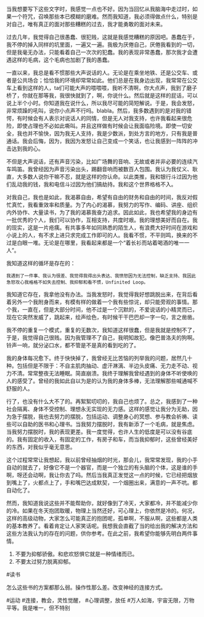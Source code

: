 当我想要写下这些文字时，我感觉一点也不好。因为当回忆从我脑海中走过时，如果一个符咒，召唤那些本已模糊的磨难。然而我知道，我必须得做点什么，特别是对自己，唯有真正的面对那些糟糕的过去，我才能勇敢的面对未来。

过去几年，我觉得自己很愚蠢、很犯贱，这就是我感觉糟糕的原因吧。愚蠢在于，我不停的掉入同样的坑里面，一遍又一遍。我极为厌倦自己，厌倦我看到的一切，但是我毫无办法，只能看着自己一次次的犯蠢。我的表现非常愚蠢，那次我才会遭遇这样的毛病，这个毛病也加剧了我的愚蠢。

一直以来，我总是看不惯那些大声说话的人。无论是在乘坐地铁、还是公交车、或者是公共场合；恰恰我的环境却常常如此。他们总是在我身边出现，我常常在公交车上看到这样的人，ta们可能大声的喂喂喂，我听不清啊，你大点声，我到了磨子桥了，你就在那等我，我很快就到了，啊，你说什么。然后就是这样的屁话，可以说上半个小时。你知道我在说什么，所以我尽可能的简短解说。于是，我会发怒，非常烦躁的吼叫，说你小点声不行吗。blabla。然后，我多数遇到的是对我的错愕，有时候会有人表示对说话人的同情，但是无人对我支持，也许我看起来很危险，即使占理也不必如此嘶叫。并且这样做有时候会让我面临险境。即使一切安全，我也并不愉快，因为我无人支持，我是少数派，到处方言的地方，只有我是普通话。我会后悔，因为，我因为发怒让自己变成一个笑话，也让我感到一阵阵的冲击达到我的心。

不但是大声说话，还有声音污染，比如广场舞的音响、无故或者并非必要的连续汽车鸣笛。我曾经因为声音污染出头，踢翻音响而被数百人包围。我认为我仗义、耿直，大多数人说你干嘛不忍，就是这样的你认命。以此类推，我和银行斗过因为他们乱动我的钱，我和电信斗过因为他们搞劫持。我和这个世界格格不入。

对我自己，我也是如此，我渴慕自由，希望有自由的财务和自由的时间，我反对假忙真忙，我看重效率和质量。为了内心的渴慕，我努力的写作、编码、讲座、组织内外协作、大量读书，为了我的渴慕我奋力追求。因此如此，我也希望我的身边有一批优秀的个人，我们可以协作，互相支持，共度时艰。我的理想美好而自在。我的现实，这是一片疮痍。有共事多年如同熟悉的陌生人，有浪费大好时间在游戏和小说上的人，有不求上进只求完成工作即可的人。我看不惯，不平则鸣，换来的不过是白眼一堆。无论是在哪里，我看起来都是一个“着长衫而站着喝酒的唯一一人”。


我知道这样的循环是存在的：

	我遇到了一件事、我认为很差、我觉得我得出头表达、我愤怒因为无法控制，缺乏支持、我因此急怒攻心我格格不如失去控制、我抑郁和看不惯，Unfinited Loop。



我知道它存在，我拿他没有办法。当我发怒时，我觉得我好想跳脱出来，在背后看着另外一个我附身而来，有模有样的做着一个我有些惊诧，却只能旁观的事情。那个我，一直在，但是大部分时间，他不过是一个沉默的，不爱说话的小精灵而已，现在它突然发威了，跳起来，绘声绘色，有时候干干巴巴却一字一句，言之凿凿。

我不停的重复一个模式，重复的无数次，我知道这样很蠢，但是我就是控制不了，于是，我觉得自己很贱。因为我管理不了自己，我明知故犯。像巴普洛夫的狗啊。铃声一响，就分泌口水，都不管是不是真的看到吃的了。

我的身体每况愈下。终于快快掉了，我曾经无比苦恼的列举我的问题，居然几十种。包括但是不限于：不自主肌肉抽动、虚汗淋漓、半边头皮痛、无力走不动、视力不清。常常整夜无法睡眠。简直崩溃。我终于理解我曾经遇到的身体不听使唤的人的感受了。曾经的我如此自以为是的认为我的身体多棒，无法理解那些喊通喊不舒服的人。

行了，也没有什么大不了的。再絮絮叨叨的，我自己也烦了。总之，我感到了一种社会隔离、身体不受控制、理想永无实现的无力感。这样的感觉让我分为无助，因为急于摆脱，我也去努力的摆脱，包括运动、调整身心的冥想、参与教会祈祷、读些可以自助的医书和心理书。当我努力摆脱时，我有新添了一个毛病，就是焦虑。当我努力摆脱时，我的表现更差。我一度觉得，也许人生的低度是可以没有谷底的。我有固定的收入，有固定的工作，有房子和车，而当我抑郁时，这些曾经美好的东西，对我似乎毫无意思。

这个过程常常让我想起，我以前曾经抽烟的时光，那会儿，我常常发现，我的小手自动的就去了，好像它不是一个器官，而是一个独立的有头脑的个体，这是谁的手啊，呀还会动啊，我让你去了吗。然后当我真正发觉这一点的时候，它已经把烟放到嘴上了，火都点上了，手和嘴巴达成默契，一个烟圈出来，满意的一声不吭。都自动化了。

然而，我知道我说这些并不能帮助你，就好像到了冷天，大家都冷，并不能减少你的冷。如果在冬天抱团取暖，物理上当然还好，可心理上，你依然是冷的。何况，这样的高级动物，大家怎么可能真正的抱团呢，孤单啊，不服从啊，这些都是人类的基本教养了。看着肯定让人家笑话呢。我想我会直截了当的给出我的解决方法和这些方法我认为的存在的问题，供你参考。在此之前，我希望你能够先明白两件事情。

1. 不要为抑郁骄傲。和悲欢怒惧它就是一种情绪而已。
2. 不要太过努力脱离抑郁。

#读书

怎么这些书的方案都那么弱。操作性那么差。改变神经的连接方式。

#运动
#连接，教会，灵性觉醒，
#心理调整，放任
#万人如海，宇宙无限，万物平等。我是唯一，但不特别

